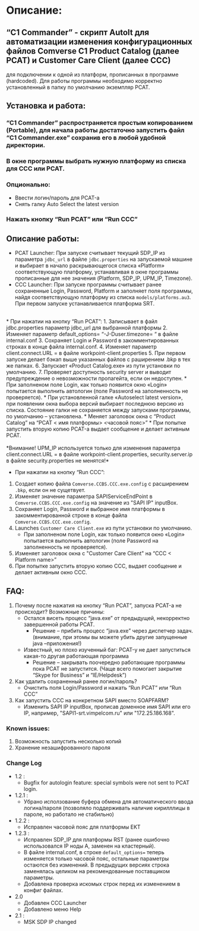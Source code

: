 ﻿# Описание:
## “C1 Commander” - скрипт AutoIt для автоматизации изменения конфигурационных файлов Comverse C1 Product Catalog (далее PCAT) и Customer Care Client (далее CCC)
для подключении к одной из платформ, прописанных в программе (hardcoded).
Для работы программы необходимо корректно установленный в папку по умолчанию экземпляр PCAT.

## Установка и работа:
### “C1 Commander” распространяется простым копированием (Portable), для начала работы достаточно запустить файл “C1 Commander.exe” сохранив его в любой удобной директории.
### В окне программы выбрать нужную платформу из списка для ССС или PCAT.
### Опционально:
* Ввести логин/пароль для PCAT-а
* Снять галку Auto Select the latest version
### Нажать кнопку “Run PCAT” или “Run ССС”

## Описание работы:
* PCAT Launcher: При запуске считывает текущий SDP_IP из параметра `jdbc_url` в файле `jdbc.properties` на запускаемой машине и выбирает в начало раскрывающегося списка «Platform»
соответствующую платформу, устанавливая в окне программы прописанные для нее значения (Platform, SDP_IP, UPM_IP, Timezone).
* CCC Launcher: При запуске программы считывает ранее сохраненные Login, Password, Platform и заполняет поля программы, найдя соответствующую платформу из списка `models/platforms.au3`.
При первом запуске устанавливается платформа SRT.
<br>
* При нажатии на кнопку “Run PCAT”:
	1.	Записывает в файл jdbc.properties параметр jdbc_url для выбранной платформы
	2.	Изменяет параметр  default_options= “-J-Duser.timezone= “ в файле  internal.conf
	3.	Сохраняет Login и Password в закомментированных строках в конце файла internal.conf.
	4.	Изменяет параметр  client.connect.URL = в файле workpoint-client.properties
	5.	При первом запуске делает бэкап выше указанных файлов с раширением .bkp в тех же папках.
	6.	Запускает «Product Catalog.exe» из пути установки по умолчанию.
	7.	Проверяет доступность security server и выводит предупреждение о невозможности пропагейта, если он недоступен.
* При заполненом поле Login, как только появится окно «Login» попытается выполнить автологин (поле Password  на заполненность не проверяется).
* При установленной галке «Autoselect latest version», при появлении окна выбора версий выбирает последнюю версию из списка.
	Состояние галки не сохраняется между запусками программы, по умолчанию – установлена.
* Меняет заголовок окна с  “Product Catalog” на “PCAT < имя платформы> <часовой пояс>”
* При попытке запустить вторую копию PCAT-а выдает сообщение и делает активным PCAT.
</br></br>
*Внимание! UPM_IP используется только для изменения параметра client.connect.URL = в файле workpoint-client.properties,
security.server.ip в файле security.properties не менятся!*

* При нажатии на кнопку “Run CCC”:
1. Создает копию файла  `Comverse.CCBS.CCC.exe.config` с расширением `.bkp`, если он не сущетвует.
2. Изменяет значение параметра SAPIServiceEndPoint в `Comverse.CCBS.CCC.exe.config` на значение из "SAPI IP" inputBox.
3. Сохраняет Login, Password и выбранное имя платформы в закомментированной строке в конце файла `Comverse.CCBS.CCC.exe.config`.
4. Launches `Customer Care Client.exe` из пути установки по умолчанию.
	* При заполненом поле Login, как только появится окно «Login» попытается выполнить автологин (поле Password  на заполненность не проверяется).
5. Изменяет заголовок окна с "Customer Care Client" на “CCC < Platform name>”
6. При попытке запустить вторую копию CCC, выдает сообщение и делает активным окно ССС.

## FAQ:
1. Почему после нажатия на кнопку “Run PCAT”, запуска PCAT-а не происходит? Возможные причины:
	* Остался висеть процесс “java.exe” от предыдущей, некорректно завершенной работы PCAT.
		* Решение – прибить процесс “java.exe” через диспетчер задач. (внимание, при этомы вы можете убить другие запущенные  java –приложения!)
	* Известный, но плохо изученный баг: PCAT-у не дает запуститься какая-то другая работающая программа
		* Решение – закрывать поочередно работающие программы пока PCAT не запустится. (Чаще всего помогает закрытие “Skype for Business” и “IE/Helpdesk”)
2.	Как удалить сохраненный ранее логин/пароль?
	* Очистить поля Login/Password и нажать “Run PCAT” или “Run CCC”
3.	Как запустить ССС на конкретном SAPI вместо SOAPFARM?
	*	Изменить SAPI IP inputBox, прописав доменное имя SAPI или его IP, например, "SAPI1-srt.vimpelcom.ru" или "172.25.186.168".

### Known issues:
1.	Возможность запустить несколько копий
2.	Хранение незашифрованного пароля

### Change Log
* 1.2 :
	* Bugfix for autologin feature: special symbols were not sent to PCAT login.
* 1.2.1 :
	* Убрано исползование буфера обмена для автоматического ввода логина/пароля (позволяло поддерживать наличие кирилллицы в пароле, но работало не стабильно)
* 1.2.2 :
	* Исправлен часовой пояс для платформы EKT
* 1.2.3 :
	* Исправлен SDP_IP для платформы RST (ранее ошибочно использовался IP ноды А, заменен на кластерный).
	* В файле internal.conf, в строке  `default_options=` теперь изменяется только часовой пояс, остальные параметры остаются без изменений. В предыдущих версиях строка заменялась целиком на рекомендованные поставщиком параметры.
	* Добавлена проверка искомых строк перед их изменением в конфиг файлах.
* 2.0
	* Добавлен CCC Launcher
	* Добавлено меню Help
* 2.1 :
	* MSK SDP IP changed
